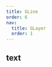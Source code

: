 ```yaml
---
title: GLine
order: 6
nav:
  title: GLayer
  order: 1
---
```


## text

<code src="./demos/line.tsx" compact defaultShowCode></code>
